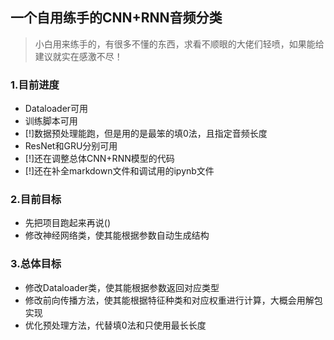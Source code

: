 ## 一个自用练手的CNN+RNN音频分类

>小白用来练手的，有很多不懂的东西，求看不顺眼的大佬们轻喷，如果能给建议就实在感激不尽！

### 1.目前进度
- Dataloader可用
- 训练脚本可用
- [!]数据预处理能跑，但是用的是最笨的填0法，且指定音频长度
- ResNet和GRU分别可用
- [!]还在调整总体CNN+RNN模型的代码
- [!]还在补全markdown文件和调试用的ipynb文件
### 2.目前目标
- 先把项目跑起来再说()
- 修改神经网络类，使其能根据参数自动生成结构

### 3.总体目标
- 修改Dataloader类，使其能根据参数返回对应类型 
- 修改前向传播方法，使其能根据特征种类和对应权重进行计算，大概会用解包实现
- 优化预处理方法，代替填0法和只使用最长长度
